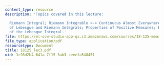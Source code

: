 ```yaml
---
content_type: resource
description: 'Topics covered in this lecture:

  Riemann Integral; Riemann Integrable <-> Continuous Almost Everywhere; Comparison
  of Lebesgue and Riemann Integrals; Properties of Positive Measures; Elementary Properties
  of the Lebesgue Integral.'
file: https://ol-ocw-studio-app-qa.s3.amazonaws.com/courses/18-125-measure-and-integration-fall-2003/1c98d2b4641a7f153ab3ceeefa548451_18125_lec3.pdf
file_type: application/pdf
resourcetype: Document
title: 18125_lec3.pdf
uid: 1c98d2b4-641a-7f15-3ab3-ceeefa548451
---
```

